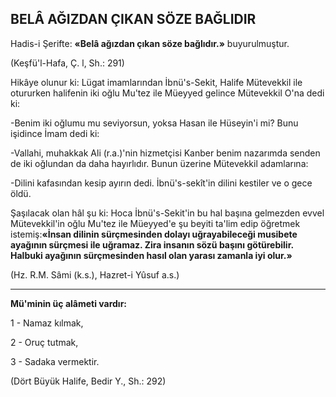 ## BELÂ AĞIZDAN ÇIKAN SÖZE BAĞLIDIR

Hadis-i Şerifte: **«Belâ ağızdan çıkan söze bağlıdır.»** buyurulmuştur.

(Keşfü'l-Hafa, Ç. l, Sh.: 291)

Hikâye olunur ki: Lügat imamlarından İbnü's-Sekit, Halife Mütevekkil ile otururken halifenin iki oğlu Mu'tez ile Müeyyed gelince Mü­tevekkil O'na dedi ki:

-Benim iki oğlumu mu seviyorsun, yoksa Hasan ile Hüseyin'i mi? Bunu işidince İmam dedi ki:

-Vallahi, muhakkak Ali (r.a.)'nin hizmet­çisi Kanber benim nazarımda senden de iki oğlundan da daha hayırlıdır. Bunun üzerine Mü­tevekkil adamlarına:

-Dilini kafasından kesip ayırın dedi. İbnü's-sekît'in dilini kestiler ve o gece öldü.

Şaşılacak olan hâl şu ki: Hoca İbnü's-Sekit'in bu hal başına gelmezden evvel Mütevekkil'in oğlu Mu'tez ile Müeyyed'e şu beyiti ta'lim edip öğretmek istemiş:**«İnsan dilinin sürçmesinden dolayı uğrayabileceği musibete ayağının sürç­mesi ile uğramaz. Zira insanın sözü başını götürebilir. Halbuki ayağının sürçmesinden hasıl olan yarası zamanla iyi olur.»**

(Hz. R.M. Sâmi (k.s.), Hazret-i Yûsuf a.s.)

<hr>

**Mü'minin üç alâmeti vardır:**

1 - Namaz kılmak,

2 - Oruç tutmak,

3 - Sadaka vermektir.

(Dört Büyük Halife, Bedir Y., Sh.: 292)

